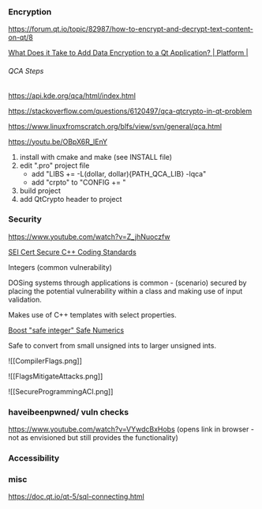 
### Encryption
https://forum.qt.io/topic/82987/how-to-encrypt-and-decrypt-text-content-on-qt/8

[What Does it Take to Add Data Encryption to a Qt Application? | Platform | ](https://www.youtube.com/watch?v=tKFg6V9vis8)

###### QCA Steps 
https://api.kde.org/qca/html/index.html

https://stackoverflow.com/questions/6120497/qca-qtcrypto-in-qt-problem

https://www.linuxfromscratch.org/blfs/view/svn/general/qca.html

https://youtu.be/OBpX6R_lEnY

1. install with cmake and make (see INSTALL file)
2. edit ".pro" project file
	- add "LIBS += -L(dollar, dollar){PATH_QCA_LIB} -lqca"
	- add "crpto" to "CONFIG += "
3. build project
4. add QtCrypto header to project

### Security 
https://www.youtube.com/watch?v=Z_jhNuoczfw

[SEI Cert Secure C++ Coding Standards](https://wiki.sei.cmu.edu/confluence/pages/viewpage.action?pageId=88046682)

Integers (common vulnerability)

DOSing systems through applications is common - (scenario) secured by placing the potential vulnerability within a class and making use of input validation. 

Makes use of C++ templates with select properties.

[Boost "safe integer" Safe Numerics](http://htmlpreview.github.io/?https://github.com/robertramey/safe_numerics/master/doc/html/index.html)

Safe to convert from small unsigned ints to larger unsigned ints.

![[CompilerFlags.png]]

![[FlagsMitigateAttacks.png]]

![[SecureProgrammingACI.png]]

### haveibeenpwned/ vuln checks
https://www.youtube.com/watch?v=VYwdcBxHobs 
(opens link in browser - not as envisioned but still provides the functionality)


### Accessibility












### misc

https://doc.qt.io/qt-5/sql-connecting.html
